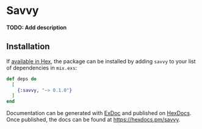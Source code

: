 # Savvy

**TODO: Add description**

## Installation

If [available in Hex](https://hex.pm/docs/publish), the package can be installed
by adding `savvy` to your list of dependencies in `mix.exs`:

```elixir
def deps do
  [
    {:savvy, "~> 0.1.0"}
  ]
end
```

Documentation can be generated with [ExDoc](https://github.com/elixir-lang/ex_doc)
and published on [HexDocs](https://hexdocs.pm). Once published, the docs can
be found at <https://hexdocs.pm/savvy>.

